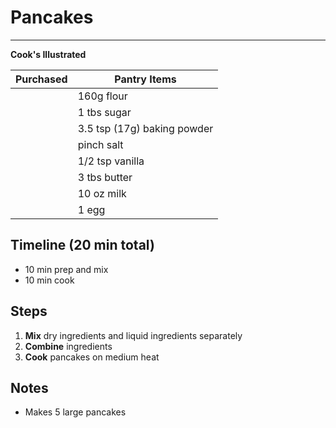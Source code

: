 # Pancakes
---
**Cook's Illustrated**

Purchased    | Pantry Items
-----------  | ------------
             | 160g flour
             | 1 tbs sugar
             | 3.5 tsp (17g) baking powder
             | pinch salt
             | 1/2 tsp vanilla
             | 3 tbs butter
             | 10 oz milk
             | 1 egg

## Timeline (20 min total)
* 10 min prep and mix
* 10 min cook

## Steps

1. **Mix** dry ingredients and liquid ingredients separately
2. **Combine** ingredients
3. **Cook** pancakes on medium heat


## Notes
* Makes 5 large pancakes